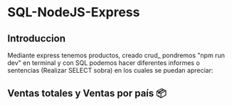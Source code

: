 # SQL-NodeJS-Express
## Introduccion 
Mediante express tenemos productos, creado crud_ pondremos "npm run dev" en terminal y con SQL podemos hacer diferentes informes o sentencias (Realizar SELECT sobra) en los cuales se puedan apreciar:
## Ventas totales y Ventas por país 📦
